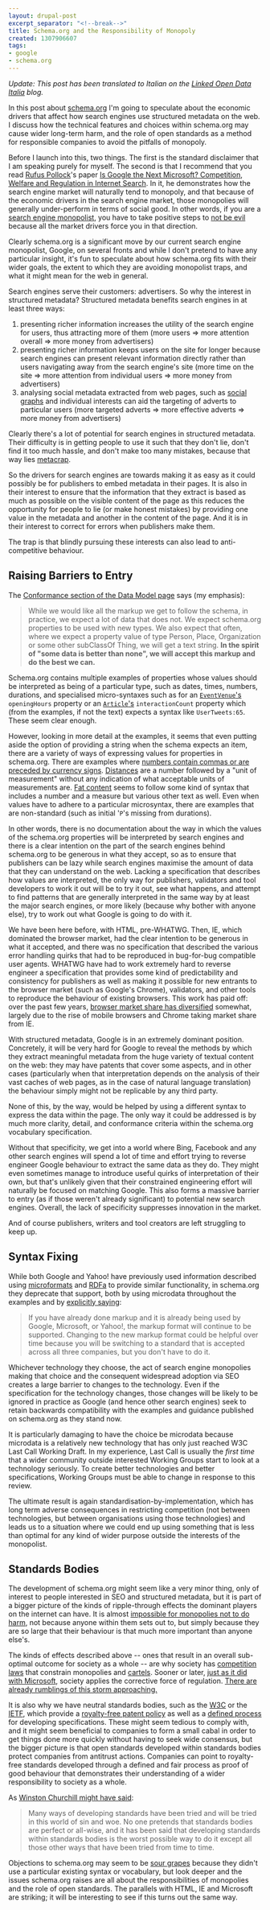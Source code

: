 ```yaml
---
layout: drupal-post
excerpt_separator: "<!--break-->"
title: Schema.org and the Responsibility of Monopoly
created: 1307906607
tags:
- google
- schema.org
---
```

*Update: This post has been translated to Italian on the [Linked Open Data Italia](http://www.linkedopendata.it/schema-org-e-le-responsabilita-dei-monopolisti) blog.*

In this post about [schema.org](http://schema.org) I'm going to speculate about the economic drivers that affect how search engines use structured metadata on the web. I discuss how the technical features and choices within schema.org may cause wider long-term harm, and the role of open standards as a method for responsible companies to avoid the pitfalls of monopoly.

<!--break-->

Before I launch into this, two things. The first is the standard disclaimer that I am speaking purely for myself. The second is that I recommend that you read [Rufus Pollock](http://en.wikipedia.org/wiki/Rufus_Pollock)'s paper [Is Google the Next Microsoft? Competition, Welfare and Regulation in Internet Search](http://rufuspollock.org/economics/papers/search_engines.pdf). In it, he demonstrates how the search engine market will naturally tend to monopoly, and that because of the economic drivers in the search engine market, those monopolies will generally under-perform in terms of social good. In other words, if you are a [search engine monopolist](http://www.guardian.co.uk/commentisfree/2011/jun/02/google-claws-web-dominance-challenged), you have to take positive steps to [not be evil](http://en.wikipedia.org/wiki/Don't_be_evil) because all the market drivers force you in that direction.

Clearly schema.org is a significant move by our current search engine monopolist, Google, on several fronts and while I don't pretend to have any particular insight, it's fun to speculate about how schema.org fits with their wider goals, the extent to which they are avoiding monopolist traps, and what it might mean for the web in general.

Search engines serve their customers: advertisers. So why the interest in structured metadata? Structured metadata benefits search engines in at least three ways:

  1. presenting richer information increases the utility of the search engine for users, thus attracting more of them (more users => more attention overall => more money from advertisers)
  2. presenting richer information keeps users on the site for longer because search engines can present relevant information directly rather than users navigating away from the search engine's site (more time on the site => more attention from individual users => more money from advertisers)
  3. analysing social metadata extracted from web pages, such as [social graphs](http://schema.org/Person) and individual interests can aid the targeting of adverts to particular users (more targeted adverts => more effective adverts => more money from advertisers)

Clearly there's a lot of potential for search engines in structured metadata. Their difficulty is in getting people to use it such that they don't lie, don't find it too much hassle, and don't make too many mistakes, because that way lies [metacrap](http://www.well.com/~doctorow/metacrap.htm).

So the drivers for search engines are towards making it as easy as it could possibly be for publishers to embed metadata in their pages. It is also in their interest to ensure that the information that they extract is based as much as possible on the visible content of the page as this reduces the opportunity for people to lie (or make honest mistakes) by providing one value in the metadata and another in the content of the page. And it is in their interest to correct for errors when publishers make them.

The trap is that blindly pursuing these interests can also lead to anti-competitive behaviour.

## Raising Barriers to Entry ##

The [Conformance section of the Data Model page](http://schema.org/docs/datamodel.html) says (my emphasis):

> While we would like all the markup we get to follow the schema, in practice, we expect a lot of data that does not. We expect schema.org properties to be used with new types. We also expect that often, where we expect a property value of type Person, Place, Organization or some other subClassOf Thing, we will get a text string. **In the spirit of "some data is better than none", we will accept this markup and do the best we can.**

Schema.org contains multiple examples of properties whose values should be interpreted as being of a particular type, such as dates, times, numbers, durations, and specialised micro-syntaxes such as for an [`EventVenue`'s](http://schema.org/EventVenue) `openingHours` property or an [`Article`'s](http://schema.org/Article) `interactionCount` property which (from the examples, if not the text) expects a syntax like `UserTweets:65`. These seem clear enough.

However, looking in more detail at the examples, it seems that even putting aside the option of providing a string when the schema expects an item, there are a variety of ways of expressing values for properties in schema.org. There are examples where [numbers contain commas or are preceded by currency signs](http://schema.org/Offer). [Distances](http://schema.org/Distance) are a number followed by a "unit of measurement" without any indication of what acceptable units of measurements are. [Fat content](http://schema.org/NutritionInformation) seems to follow some kind of syntax that includes a number and a measure but various other text as well. Even when values have to adhere to a particular microsyntax, there are examples that are non-standard (such as initial '`P`'s missing from durations).

In other words, there is no documentation about the way in which the values of the schema.org properties will be interpreted by search engines and there is a clear intention on the part of the search engines behind schema.org to be generous in what they accept, so as to ensure that publishers can be lazy while search engines maximise the amount of data that they can understand on the web. Lacking a specification that describes how values are interpreted, the only way for publishers, validators and tool developers to work it out will be to try it out, see what happens, and attempt to find patterns that are generally interpreted in the same way by at least the major search engines, or more likely (because why bother with anyone else), try to work out what Google is going to do with it.

We have been here before, with HTML, pre-WHATWG. Then, IE, which dominated the browser market, had the clear intention to be generous in what it accepted, and there was no specification that described the various error handling quirks that had to be reproduced in bug-for-bug compatible user agents. WHATWG have had to work extremely hard to reverse engineer a specification that provides some kind of predictability and consistency for publishers as well as making it possible for new entrants to the browser market (such as Google's Chrome), validators, and other tools to reproduce the behaviour of existing browsers. This work has paid off: over the past few years, [browser market share has diversified](http://en.wikipedia.org/wiki/Usage_share_of_web_browsers#Historical_usage_share) somewhat, largely due to the rise of mobile browsers and Chrome taking market share from IE.

With structured metadata, Google is in an extremely dominant position. Concretely, it will be very hard for Google to reveal the methods by which they extract meaningful metadata from the huge variety of textual content on the web: they may have patents that cover some aspects, and in other cases (particularly when that interpretation depends on the analysis of their vast caches of web pages, as in the case of natural language translation) the behaviour simply might not be replicable by any third party.

None of this, by the way, would be helped by using a different syntax to express the data within the page. The only way it could be addressed is by much more clarity, detail, and conformance criteria within the schema.org vocabulary specification.

Without that specificity, we get into a world where Bing, Facebook and any other search engines will spend a lot of time and effort trying to reverse engineer Google behaviour to extract the same data as they do. They might even sometimes manage to introduce useful quirks of interpretation of their own, but that's unlikely given that their constrained engineering effort will naturally be focused on matching Google. This also forms a massive barrier to entry (as if those weren't already significant) to potential new search engines. Overall, the lack of specificity suppresses innovation in the market.

And of course publishers, writers and tool creators are left struggling to keep up.

## Syntax Fixing ##

While both Google and Yahoo! have previously used information described using [microformats](http://microformats.org/) and [RDFa](http://www.w3.org/TR/xhtml-rdfa-primer/) to provide similar functionality, in schema.org they deprecate that support, both by using microdata throughout the examples and by [explicitly saying](http://schema.org/docs/faq.html#11):

> If you have already done markup and it is already being used by Google, Microsoft, or Yahoo!, the markup format will continue to be supported. Changing to the new markup format could be helpful over time because you will be switching to a standard that is accepted across all three companies, but you don't have to do it.

Whichever technology they choose, the act of search engine monopolies making that choice and the consequent widespread adoption via SEO creates a large barrier to changes to the technology. Even if the specification for the technology changes, those changes will be likely to be ignored in practice as Google (and hence other search engines) seek to retain backwards compatibility with the examples and guidance published on schema.org as they stand now.

It is particularly damaging to have the choice be microdata because microdata is a relatively new technology that has only just reached W3C Last Call Working Draft. In my experience, Last Call is usually the *first time* that a wider community outside interested Working Groups start to look at a technology seriously. To create better technologies and better specifications, Working Groups must be able to change in response to this review.

The ultimate result is again standardisation-by-implementation, which has long term adverse consequences in restricting competition (not between technologies, but between organisations using those technologies) and leads us to a situation where we could end up using something that is less than optimal for any kind of wider purpose outside the interests of the monopolist.

## Standards Bodies ##

The development of schema.org might seem like a very minor thing, only of interest to people interested in SEO and structured metadata, but it is part of a bigger picture of the kinds of ripple-through effects the dominant players on the internet can have. It is almost [impossible for monopolies not to do harm](http://gigaom.com/2010/02/26/the-myth-of-the-benign-monopoly/), not because anyone within them sets out to, but simply because they are so large that their behaviour is that much more important than anyone else's.

The kinds of effects described above -- ones that result in an overall sub-optimal outcome for society as a whole -- are why society has [competition laws](http://en.wikipedia.org/wiki/Competition_law) that constrain monopolies and [cartels](http://en.wikipedia.org/wiki/Cartel). Sooner or later, [just as it did with Microsoft](http://en.wikipedia.org/wiki/European_Union_Microsoft_competition_case), society applies the corrective force of regulation. [There are already rumblings of this storm approaching.](http://www.huffingtonpost.com/2011/05/24/sarkozy-eg8-governments-regulate-internet_n_866065.html)

It is also why we have neutral standards bodies, such as the [W3C](http://www.w3.org/) or the [IETF](http://www.ietf.org/), which provide a [royalty-free patent policy](http://www.w3.org/Consortium/Patent-Policy/) as well as a [defined process](http://www.w3.org/Consortium/Process/) for developing specifications. These might seem tedious to comply with, and it might seem beneficial to companies to form a small cabal in order to get things done more quickly without having to seek wide consensus, but the bigger picture is that open standards developed within standards bodies protect companies from antitrust actions. Companies can point to royalty-free standards developed through a defined and fair process as proof of good behaviour that demonstrates their understanding of a wider responsibility to society as a whole.

As [Winston Churchill might have said](http://hansard.millbanksystems.com/commons/1947/nov/11/parliament-bill#column_207):

> Many ways of developing standards have been tried and will be tried in this world of sin and woe. No one pretends that standards bodies are perfect or all-wise, and it has been said that developing standards within standards bodies is the worst possible way to do it except all those other ways that have been tried from time to time.

Objections to schema.org may seem to be [sour grapes](http://hsivonen.iki.fi/schema-org-and-communities/) because they didn't use a particular existing syntax or vocabulary, but look deeper and the issues schema.org raises are all about the responsibilities of monopolies and the role of open standards. The parallels with HTML, IE and Microsoft are striking; it will be interesting to see if this turns out the same way.
